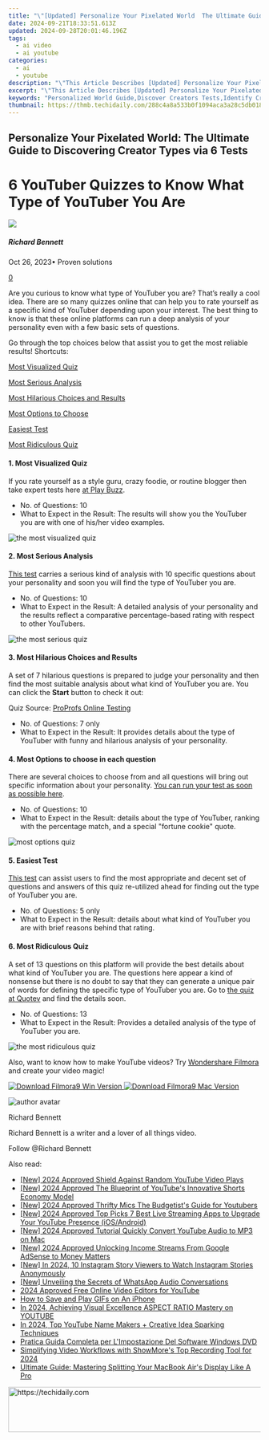 ```yaml
---
title: "\"[Updated] Personalize Your Pixelated World  The Ultimate Guide to Discovering Creator Types via 6 Tests for 2024\""
date: 2024-09-21T18:33:51.613Z
updated: 2024-09-28T20:01:46.196Z
tags:
  - ai video
  - ai youtube
categories:
  - ai
  - youtube
description: "\"This Article Describes [Updated] Personalize Your Pixelated World: The Ultimate Guide to Discovering Creator Types via 6 Tests for 2024\""
excerpt: "\"This Article Describes [Updated] Personalize Your Pixelated World: The Ultimate Guide to Discovering Creator Types via 6 Tests for 2024\""
keywords: "Personalized World Guide,Discover Creators Tests,Identify Creator Type,Pixelated World Insight,Ultimate Creator Types,Test for Creator Persona,Find Your Digital Identity"
thumbnail: https://thmb.techidaily.com/288c4a8a533b0f1094aca3a28c5db0188ea8b5a3c3aca95005c1c84fe62729c2.jpg
---
```


## Personalize Your Pixelated World: The Ultimate Guide to Discovering Creator Types via 6 Tests

# 6 YouTuber Quizzes to Know What Type of YouTuber You Are

![](https://images.wondershare.com/filmora/article-images/richard-bennett.jpg)

##### Richard Bennett

 Oct 26, 2023• Proven solutions

[0](#commentsBoxSeoTemplate)

Are you curious to know what type of YouTuber you are? That’s really a cool idea. There are so many quizzes online that can help you to rate yourself as a specific kind of YouTuber depending upon your interest. The best thing to know is that these online platforms can run a deep analysis of your personality even with a few basic sets of questions.

Go through the top choices below that assist you to get the most reliable results! Shortcuts:

[Most Visualized Quiz](#p1)

[Most Serious Analysis](#p2)

[Most Hilarious Choices and Results](#p3)

[Most Options to Choose](#p4)

[Easiest Test](#p5)

[Most Ridiculous Quiz](#p6)

#### 1. Most Visualized Quiz

If you rate yourself as a style guru, crazy foodie, or routine blogger then take expert tests here [at Play Buzz](https://www.playbuzz.com/popbuzz/which-youtuber-are-you).

* No. of Questions: 10
* What to Expect in the Result: The results will show you the YouTuber you are with one of his/her video examples.

![the most visualized quiz](https://images.wondershare.com/filmora/article-images/visualized-quiz1.png)

#### 2. Most Serious Analysis

[This test](http://www.allthetests.com/quiz31/quiz/1402854536/Which-YouTuber-are-you) carries a serious kind of analysis with 10 specific questions about your personality and soon you will find the type of YouTuber you are.

* No. of Questions: 10
* What to Expect in the Result: A detailed analysis of your personality and the results reflect a comparative percentage-based rating with respect to other YouTubers.

![the most serious quiz](https://images.wondershare.com/filmora/article-images/most-serious-quiz2.png)

#### 3. Most Hilarious Choices and Results

A set of 7 hilarious questions is prepared to judge your personality and then find the most suitable analysis about what kind of YouTuber you are. You can click the **Start** button to check it out:

Quiz Source: [ProProfs Online Testing](https://www.proprofs.com/quiz-school/)

* No. of Questions: 7 only
* What to Expect in the Result: It provides details about the type of YouTuber with funny and hilarious analysis of your personality.

#### 4. Most Options to choose in each question

There are several choices to choose from and all questions will bring out specific information about your personality. [You can run your test as soon as possible here](https://www.doquizzes.com/Q21PPM).

* No. of Questions: 10
* What to Expect in the Result: details about the type of YouTuber, ranking with the percentage match, and a special "fortune cookie" quote.

![most options quiz](https://images.wondershare.com/filmora/article-images/fortune-cookie3.png)

#### 5. Easiest Test

[This test](https://uquiz.com/Result/89WLWx/5878231?embed=False) can assist users to find the most appropriate and decent set of questions and answers of this quiz re-utilized ahead for finding out the type of YouTuber you are.

* No. of Questions: 5 only
* What to Expect in the Result: details about what kind of YouTuber you are with brief reasons behind that rating.

#### 6. Most Ridiculous Quiz

A set of 13 questions on this platform will provide the best details about what kind of YouTuber you are. The questions here appear a kind of nonsense but there is no doubt to say that they can generate a unique pair of words for defining the specific type of YouTuber you are. Go to [the quiz at Quotev](https://www.quotev.com/quiz/9661348/Which-YouTuber-that-I-watch-are-you-like) and find the details soon.

* No. of Questions: 13
* What to Expect in the Result: Provides a detailed analysis of the type of YouTuber you are.

![the most ridiculous quiz](https://images.wondershare.com/filmora/article-images/the-most-ridiculous-quiz4.png)

 Also, want to know how to make YouTube videos? Try [Wondershare Filmora](https://tools.techidaily.com/wondershare/filmora/download/) and create your video magic!

[![Download Filmora9 Win Version](https://images.wondershare.com/filmora/guide/download-btn-win.jpg) ](https://tools.techidaily.com/wondershare/filmora/download/) [![Download Filmora9 Mac Version](https://images.wondershare.com/filmora/guide/download-btn-mac.jpg) ](https://tools.techidaily.com/wondershare/filmora/download/)

![author avatar](https://images.wondershare.com/filmora/article-images/richard-bennett.jpg)

Richard Bennett

Richard Bennett is a writer and a lover of all things video.

Follow @Richard Bennett

<ins class="adsbygoogle"
     style="display:block"
     data-ad-format="autorelaxed"
     data-ad-client="ca-pub-7571918770474297"
     data-ad-slot="1223367746"></ins>

<ins class="adsbygoogle"
     style="display:block"
     data-ad-client="ca-pub-7571918770474297"
     data-ad-slot="8358498916"
     data-ad-format="auto"
     data-full-width-responsive="true"></ins>

<span class="atpl-alsoreadstyle">Also read:</span>
<div><ul>
<li><a href="https://youtube-blog.techidaily.com/024-approved-shield-against-random-youtube-video-plays/"><u>[New] 2024 Approved Shield Against Random YouTube Video Plays</u></a></li>
<li><a href="https://youtube-blog.techidaily.com/024-approved-the-blueprint-of-youtubes-innovative-shorts-economy-model/"><u>[New] 2024 Approved The Blueprint of YouTube's Innovative Shorts Economy Model</u></a></li>
<li><a href="https://youtube-blog.techidaily.com/024-approved-thrifty-mics-the-budgetists-guide-for-youtubers/"><u>[New] 2024 Approved Thrifty Mics The Budgetist's Guide for Youtubers</u></a></li>
<li><a href="https://youtube-blog.techidaily.com/024-approved-top-picks-7-best-live-streaming-apps-to-upgrade-your-youtube-presence-iosandroid/"><u>[New] 2024 Approved Top Picks 7 Best Live Streaming Apps to Upgrade Your YouTube Presence (iOS/Android)</u></a></li>
<li><a href="https://youtube-blog.techidaily.com/024-approved-tutorial-quickly-convert-youtube-audio-to-mp3-on-mac/"><u>[New] 2024 Approved Tutorial Quickly Convert YouTube Audio to MP3 on Mac</u></a></li>
<li><a href="https://youtube-blog.techidaily.com/024-approved-unlocking-income-streams-from-google-adsense-to-money-matters/"><u>[New] 2024 Approved Unlocking Income Streams From Google AdSense to Money Matters</u></a></li>
<li><a href="https://instagram-video-files.techidaily.com/new-in-2024-10-instagram-story-viewers-to-watch-instagram-stories-anonymously/"><u>[New] In 2024, 10 Instagram Story Viewers to Watch Instagram Stories Anonymously</u></a></li>
<li><a href="https://some-tips.techidaily.com/new-unveiling-the-secrets-of-whatsapp-audio-conversations/"><u>[New] Unveiling the Secrets of WhatsApp Audio Conversations</u></a></li>
<li><a href="https://youtube-tips.techidaily.com/approved-free-online-video-editors-for-youtube/"><u>2024 Approved Free Online Video Editors for YouTube</u></a></li>
<li><a href="https://extra-hints.techidaily.com/how-to-save-and-play-gifs-on-an-iphone/"><u>How to Save and Play GIFs on An iPhone</u></a></li>
<li><a href="https://youtube-video-recordings.techidaily.com/in-2024-achieving-visual-excellence-aspect-ratio-mastery-on-youtube/"><u>In 2024, Achieving Visual Excellence ASPECT RATIO Mastery on YOUTUBE</u></a></li>
<li><a href="https://youtube-lab.techidaily.com/24-top-youtube-name-makers-plus-creative-idea-sparking-techniques/"><u>In 2024, Top YouTube Name Makers + Creative Idea Sparking Techniques</u></a></li>
<li><a href="https://eaxpv-info.techidaily.com/pratica-guida-completa-per-limpostazione-del-software-windows-dvd/"><u>Pratica Guida Completa per L'Impostazione Del Software Windows DVD</u></a></li>
<li><a href="https://screen-activity-recording.techidaily.com/simplifying-video-workflows-with-showmores-top-recording-tool-for-2024/"><u>Simplifying Video Workflows with ShowMore's Top Recording Tool for 2024</u></a></li>
<li><a href="https://techno-recovery.techidaily.com/ultimate-guide-mastering-splitting-your-macbook-airs-display-like-a-pro/"><u>Ultimate Guide: Mastering Splitting Your MacBook Air's Display Like A Pro</u></a></li>
</ul></div>

<!-- affiliate ads begin -->
<a href="https://appsumo.8odi.net/c/5597632/2123739/7443" target="_top" id="2123739">
  <img src="//a.impactradius-go.com/display-ad/7443-2123739" border="0" alt="https://techidaily.com" width="728" height="90"/>
</a>
<img height="0" width="0" src="https://appsumo.8odi.net/i/5597632/2123739/7443" style="position:absolute;visibility:hidden;" border="0" />
<!-- affiliate ads end -->


